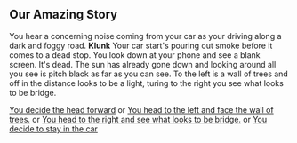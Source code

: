 ## Our Amazing Story

You hear a concerning noise coming from your car as your driving along a dark and foggy road. **Klunk** Your car start's pouring out smoke before it comes to a dead stop. You look down at your phone and see a blank screen. It's dead. The sun has already gone down and looking around all you see is pitch black as far as you can see. To the left is a wall of trees and off in the distance looks to be a light, turing to the right you see what looks to be bridge.   


[You decide the head forward](./head_forward.md)
or
[You head to the left and face the wall of trees.](head_to_the_left.md)
or
[You head to the right and see what looks to be bridge.](./head_to_the_right.md) 
or
[You decide to stay in the car](./stay_in_the_car.md)
